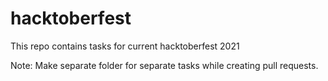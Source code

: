 # hacktoberfest
This repo contains tasks for current hacktoberfest 2021

Note: Make separate folder for separate tasks while creating pull requests.
